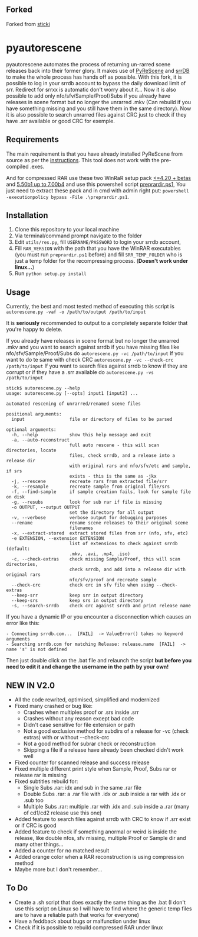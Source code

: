 Forked
------
Forked from [sticki](https://bitbucket.org/sticki/pyautorescene)  

pyautorescene
=============
pyautorescene automates the process of returning un-rarred scene releases back into their former glory.  It makes use of [PyReScene](https://github.com/srrDB/pyrescene) and [srrDB](http://srrdb.com) to make the whole process has hands off as possible. 
With this fork, it is possible to log in your srrdb account to bypass the daily download limit of srr. Redirect for srrxx is automatic don't worry about it...
Now it is also possible to add only nfo/sfv/Sample/Proof/Subs if you already have releases in scene format but no longer the unrarred .mkv (Can rebuild if you have something missing and you still have them in the same directory).
Now it is also possible to search unrarred files against CRC just to check if they have .srr available or good CRC for exemple.

Requirements
------------
The main requirement is that you have already installed PyReScene from source as per the [instructions](https://web.archive.org/web/20190118053832/https://bitbucket.org/Gfy/pyrescene/src/).  This tool does not work with the pre-compiled .exes.

And for compressed RAR use these two WinRaR setup pack [<=4.20 + betas](http://www.mediafire.com/?ooedhgdei3cm72u) and [5.50b1 up to 7.00b4](https://www.mediafire.com/file/jvgoh37eq71d6og/RARSETUP-X64-511%252B550b1-to-700b4.rar) and use this powershell script [preprardir.ps1](https://github.com/MRiCEQB/PS_preprardir), You just need to extract these pack and in cmd with admin right put: `powershell -executionpolicy bypass -File .\preprardir.ps1`.

Installation
------------
1. Clone this repository to your local machine
2. Via terminal/command prompt navigate to the folder
3. Edit `utils/res.py`, fill `USERNAME/PASSWORD` to login your srrdb account, 
4. Fill `RAR_VERSION` with the path that you have the WinRAR executables (you must run `preprardir.ps1` before) and fill `SRR_TEMP_FOLDER` who is just a temp folder for the recompressing process. (**Doesn't work under linux...**)
5. Run `python setup.py install`

Usage
-----
Currently, the best and most tested method of executing this script is `autorescene.py -vaf -o /path/to/output /path/to/input`

It is **seriously** recommended to output to a completely separate folder that you're happy to delete.


If you already have releases in scene format but no longer the unrarred .mkv and you want to search against srrdb if you have missing files like nfo/sfv/Sample/Proof/Subs do `autorescene.py -vc /path/to/input`
If you want to do te same with check CRC `autorescene.py -vc --check-crc /path/to/input`
If you want to search files against srrdb to know if they are corrupt or if they have a .srr available do `autorescene.py -vs /path/to/input`

```
stick$ autorescene.py --help
usage: autorescene.py [--opts] input1 [input2] ...

automated rescening of unrarred/renamed scene files

positional arguments:
  input                 file or directory of files to be parsed

optional arguments:
  -h, --help            show this help message and exit
  -a, --auto-reconstruct
                        full auto rescene - this will scan directories, locate
                        files, check srrdb, and a release into a release dir
                        with original rars and nfo/sfv/etc and sample, if srs
                        exists - this is the same as -jkx
  -j, --rescene         recreate rars from extracted file/srr
  -k, --resample        recreate sample from original file/srs
  -f, --find-sample     if sample creation fails, look for sample file on disk
  -g, --resubs          look for sub rar if file is missing
  -o OUTPUT, --output OUTPUT
                        set the directory for all output
  -v, --verbose         verbose output for debugging purposes
  --rename              rename scene releases to their original scene
                        filenames
  -x, --extract-stored  extract stored files from srr (nfo, sfv, etc)
  -e EXTENSION, --extension EXTENSION
                        list of extensions to check against srrdb (default:
                        .mkv, .avi, .mp4, .iso)
  -c, --check-extras    check missing Sample/Proof, this will scan directories, 
                        check srrdb, and add into a release dir with original rars 
                        nfo/sfv/proof and recreate sample
  --check-crc           check crc in sfv file when using --check-extras
  --keep-srr            keep srr in output directory
  --keep-srs            keep srs in output directory
  -s, --search-srrdb    check crc against srrdb and print release name
```

If you have a dynamic IP or you encounter a disconnection which causes an error like this:

```
- Connecting srrdb.com...  [FAIL]  -> ValueError() takes no keyword arguments
- Searching srrdb.com for matching Release: release.name  [FAIL]  -> name 's' is not defined
```

Then just double click on the .bat file and relaunch the script **but before you need to edit it and change the username in the path by your own!**

NEW IN V2.0
-----
* All the code rewrited, optimised, simplified and modernized
* Fixed many crashed or bug like:
  - Crashes when multiples proof or .srs inside .srr
  - Crashes without any reason except bad code
  - Didn't case sensitive for file extension or path
  - Not a good exclusion method for subdirs of a release for -vc (check extras) with or without --check-crc
  - Not a good method for subrar check or reconstruction
  - Skipping a file if a release have already been checked didn't work well
* Fixed counter for scanned release and success release
* Fixed multiple different print style when Sample, Proof, Subs rar or release rar is missing
* Fixed subtitles rebuild for:
  - Single Subs .rar: idx and sub in the same .rar file
  - Double Subs .rar: a .rar file with .idx or .sub inside a rar with .idx or .sub too
  - Multiple Subs .rar: multiple .rar with .idx and .sub inside a .rar (many of cd1/cd2 release use this one) 
* Added feature to search files against srrdb with CRC to know if .srr exist or if CRC is good
* Added feature to check if something anormal or weird is inside the release, like double nfos, sfv missing, multiple Proof or Sample dir and many other things...
* Added a counter for no matched result
* Added orange color when a RAR reconstruction is using compression method
* Maybe more but I don't remember...


To Do
-----
* Create a .sh script that does exactly the same thing as the .bat (I don't use this script on Linux so I will have to find where the generic temp files are to have a reliable path that works for everyone)
* Have a feddback about bugs or malfunction under linux
* Check if it is possible to rebuild compressed RAR under linux



